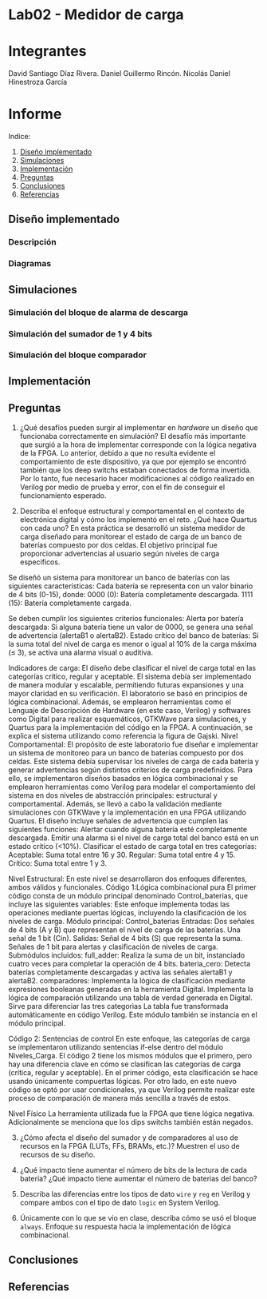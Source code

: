 # Lab02 - Medidor de carga

# Integrantes
David Santiago Díaz Rivera.
Daniel Guillermo Rincón.
Nicolás Daniel Hinestroza García

# Informe

Indice:

1. [Diseño implementado](#diseño-implementado)
2. [Simulaciones](#simulaciones)
3. [Implementación](#implementación)
4. [Preguntas](#preguntas)
5. [Conclusiones](#conclusiones)
6. [Referencias](#referencias)

## Diseño implementado

### Descripción

### Diagramas


## Simulaciones 

<!-- (Incluir las de Digital si hicieron uso de esta herramienta, pero también deben incluir simulaciones realizadas usando un simulador HDL como por ejemplo Icarus Verilog + GTKwave) -->

### Simulación del bloque de alarma de descarga

### Simulación del sumador de 1 y 4 bits

### Simulación del bloque comparador


## Implementación

## Preguntas

1. ¿Qué desafíos pueden surgir al implementar en *hardware* un diseño que funcionaba correctamente en simulación?
El desafío más importante que surgió a la hora de implementar corresponde con la lógica negativa de la FPGA. Lo anterior, debido a que no resulta evidente el comportamiento de este dispositivo, ya que por ejemplo se encontró también que los deep switchs estaban conectados de forma invertida. Por lo tanto, fue necesario hacer modificaciones al código realizado en Verilog por medio de prueba y error, con el fin de conseguir el funcionamiento esperado.


2. Describa el enfoque estructural y comportamental en el contexto de electrónica digital y cómo los implementó en el reto. ¿Qué hace Quartus con cada uno?
En esta práctica se desarrolló un sistema medidor de carga diseñado para monitorear el estado de carga de un banco de baterías compuesto por dos celdas. El objetivo principal fue proporcionar advertencias al usuario según niveles de carga específicos.

Se diseñó un sistema para monitorear un banco de baterías con las siguientes características:
Cada batería se representa con un valor binario de 4 bits (0-15), donde:
0000 (0): Batería completamente descargada.
1111 (15): Batería completamente cargada.

Se deben cumplir los siguientes criterios funcionales:
Alerta por batería descargada: Si alguna batería tiene un valor de 0000, se genera una señal de advertencia (alertaB1 o alertaB2).
Estado crítico del banco de baterías: Si la suma total del nivel de carga es menor o igual al 10% de la carga máxima (≤ 3), se activa una alarma visual o auditiva.

Indicadores de carga: El diseño debe clasificar el nivel de carga total en las categorías crítico, regular y aceptable.
El sistema debía ser implementado de manera modular y escalable, permitiendo futuras expansiones y una mayor claridad en su verificación.
El laboratorio se basó en principios de lógica combinacional. Además, se emplearon herramientas como el Lenguaje de Descripción de Hardware (en este caso, Verilog) y softwares como Digital para realizar esquemáticos, GTKWave para simulaciones, y Quartus para la implementación del código en la FPGA.
A continuación, se explica el sistema utilizando como referencia la figura de Gajski.
Nivel Comportamental:
El propósito de este laboratorio fue diseñar e implementar un sistema de monitoreo para un banco de baterías compuesto por dos celdas. Este sistema debía supervisar los niveles de carga de cada batería y generar advertencias según distintos criterios de carga predefinidos.
Para ello, se implementaron diseños basados en lógica combinacional y se emplearon herramientas como Verilog para modelar el comportamiento del sistema en dos niveles de abstracción principales: estructural y comportamental. Además, se llevó a cabo la validación mediante simulaciones con GTKWave y la implementación en una FPGA utilizando Quartus.
El diseño incluye señales de advertencia que cumplen las siguientes funciones:
Alertar cuando alguna batería esté completamente descargada.
Emitir una alarma si el nivel de carga total del banco está en un estado crítico (<10%).
Clasificar el estado de carga total en tres categorías:
Aceptable: Suma total entre 16 y 30.
Regular: Suma total entre 4 y 15.
Crítico: Suma total entre 1 y 3.

Nivel Estructural:
En este nivel se desarrollaron dos enfoques diferentes, ambos válidos y funcionales.
Código 1:Lógica combinacional pura
El primer código consta de un módulo principal denominado Control_baterias, que incluye las siguientes variables:
Este enfoque implementa todas las operaciones mediante puertas lógicas, incluyendo la clasificación de los niveles de carga.
Módulo principal: Control_baterias
Entradas:
Dos señales de 4 bits (A y B) que representan el nivel de carga de las baterías.
Una señal de 1 bit (Cin).
Salidas:
Señal de 4 bits (S) que representa la suma.
Señales de 1 bit para alertas y clasificación de niveles de carga.
Submódulos incluidos:
full_adder: Realiza la suma de un bit, instanciado cuatro veces para completar la operación de 4 bits.
bateria_cero: Detecta baterías completamente descargadas y activa las señales alertaB1 y alertaB2.
comparadores: Implementa la lógica de clasificación mediante expresiones booleanas generadas en la herramienta Digital.
Implementa la lógica de comparación utilizando una tabla de verdad generada en Digital. Sirve para diferenciar las tres categorìas
La tabla fue transformada automáticamente en código Verilog.
Este módulo también se instancia en el módulo principal.

Código 2: Sentencias de control
En este enfoque, las categorías de carga se implementaron utilizando sentencias if-else dentro del módulo Niveles_Carga.
El código 2 tiene los mismos módulos que el primero, pero hay una diferencia clave en cómo se clasifican las categorías de carga (crítica, regular y aceptable). En el primer código, esta clasificación se hace usando únicamente compuertas lógicas. Por otro lado, en este nuevo código se optó por usar condicionales, ya que Verilog permite realizar este proceso de comparación de manera más sencilla a través de estos.



Nivel Físico
La herramienta utilizada fue la FPGA que tiene lógica negativa. Adicionalmente se menciona que los dips switchs también están negados.


3. ¿Cómo afecta el diseño del sumador y de comparadores al uso de recursos en la FPGA (LUTs, FFs, BRAMs, etc.)? Muestren el uso de recursos de su diseño.

4. ¿Qué impacto tiene aumentar el número de bits de la lectura de cada batería? ¿Qué impacto tiene aumentar el número de baterias del banco? 

5. Describa las diferencias entre los tipos de dato ```wire``` y  ```reg``` en Verilog y compare ambos con el tipo de dato ```logic``` en System Verilog.

6. Únicamente con lo que se vio en clase, describa cómo se usó el bloque ```always```. Enfoque su respuesta hacia la implementación de lógica combinacional.




## Conclusiones


## Referencias
